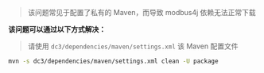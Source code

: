 > 该问题常见于配置了私有的 Maven，而导致 modbus4j 依赖无法正常下载



**该问题可以通过以下方式解决：**

> 请使用 `dc3/dependencies/maven/settings.xml` 该 Maven 配置文件

```bash
mvn -s dc3/dependencies/maven/settings.xml clean -U package
```